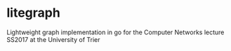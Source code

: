 # litegraph

Lightweight graph implementation in go for the Computer Networks lecture SS2017 at the University of Trier
